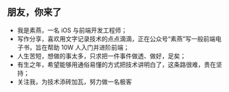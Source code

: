 ## 朋友，你来了

- 我是素燕，一名 iOS 与前端开发工程师；
- 写作分享，喜欢用文字记录技术的点点滴滴，正在公众号“素燕”写一般前端电子书，旨在帮助 10W 人入门并进阶前端；
- 人生苦短，想做的事太多，只求把一件事件做透、做好，足矣；
- 有生之年，希望能够用通俗易懂的方式把技术讲明白了，这条路很难，贵在坚持；
- 关注我，为技术添砖加瓦，努力做一名极客
